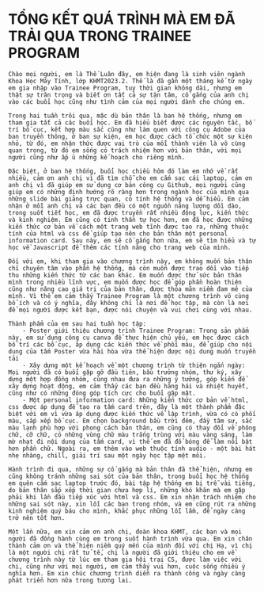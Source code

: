 # TỔNG KẾT QUÁ TRÌNH MÀ EM ĐÃ TRẢI QUA TRONG TRAINEE PROGRAM 

    Chào mọi người, em là Thế Luân đây, em hiện đang là sinh viên ngành Khoa Học Máy Tính, lớp KHMT2023.2. Thế là đã gần một tháng kể từ ngày em gia nhập vào Trainee Program, tuy thời gian không dài, nhưng em thật sự trân trọng và biết ơn tất cả sự tận tâm, cố gắng của anh chị vào các buổi học cũng như tình cảm của mọi người dành cho chúng em.

    Trong hai tuần trôi qua, mặc dù bản thân là ban hệ thống, nhưng em tham gia tất cả các buổi học. Em đã hiểu biết được các nguyên tắc, bố trí bố cục, kết hợp màu sắc cũng như làm quen với công cụ Adobe của ban truyền thông, ở ban sự kiện, em học được cách tổ chức một sự kiện nhỏ, từ đó, em nhận thức được vai trò của mỗi thành viên là vô cùng quan trọng, từ đó em sống có trách nhiệm hơn với bản thân, với mọi người cũng như ấp ủ những kế hoạch cho riêng mình. 
    
    Đặc biệt, ở ban hệ thống, buổi học chiều hôm đó làm em nhớ về rất nhiều, cảm ơn anh chị vì đã tìm chỗ cho em cắm sạc cái laptop, cảm ơn anh chị vì đã giúp em sử dụng cơ bản công cụ Github, mọi người cũng giúp em có những định hướng rõ ràng hơn trong ngành học của mình qua những slide bài giảng trực quan, có tính hệ thống và dễ hiểu. Em cảm nhận ở mỗi anh chị và các bạn đều có một nguồn năng lượng dồi dào, trong suốt tiết học, em đã được truyền rất nhiều động lực, kiến thức và kinh nghiệm. Em cũng có tinh thần tự học hơn, em đã học được những kiến thức cơ bản về cách một trang web tĩnh được tạo ra, những thuộc tính của html và css để giúp tạo nên cho bản thân một personal information card. Sau này, em sẽ cố gắng hơn nữa, em sẽ tìm hiểu và tự học về Javascript để thêm các tính năng cho trang web của mình.

    Đối với em, khi tham gia vào chương trình này, em không muốn bản thân chỉ chuyên tâm vào phần hệ thống, mà còn muốn được trao dồi vào tiếp thu những kiến thức từ các ban khác. Em muốn được thử sức bản thân mình trong nhiều lĩnh vực, em muốn được học để góp phần hoàn thiện cũng như nâng cao giá trị của bản thân, được thỏa mãn niềm đam mê của mình. Vì thế em cảm thấy Trainee Program là một chương trình vô cùng bổ ích và có ý nghĩa, đây không chỉ là nơi để học tập, mà còn là nơi để mọi người được kết bạn, được nói chuyện và vui chơi cùng với nhau.

    Thành phẩm của em sau hai tuần học tập:
        - Poster giới thiệu chương trình Trainee Program: Trong sản phẩm này, em sử dụng công cụ canva để thực hiện chủ yếu, em học được cách bố trí các bố cục, áp dụng các kiến thức về phối màu, để giúp cho nội dung của tấm Poster vừa hài hòa vừa thể hiện được nội dung muốn truyền tải
        - Xây dựng một kế hoạch về một chương trình từ thiện ngắn ngày: Mọi người đã có buổi gặp gỡ đầu tiên, bầu trưởng nhóm, thư ký, xây dựng một hợp đồng nhóm, cùng nhau đưa ra những ý tưởng, góp kiến để xây dựng hoạt động, em cảm thấy các bạn đều hăng hái và nhiệt huyết, cũng như có những đóng góp tích cực cho buổi gặp mặt.
        - Một personal information card: Những kiến thức cơ bản về html, css được áp dụng để tạo ra tấm card trên, đây là một thành phẩm đặc biệt với em vì vừa áp dụng được kiến thức về lập trình, vừa có có phối màu, sắp xếp bố cục. Em chọn background bầu trời đêm, đầy tâm sự, sắc màu lạnh phù hợp với phong cách bản thân, em cũng có thay đổi về phông chữ, cỡ chữ, có những vùng chữ màu trắng trùng với màu vàng sáng, làm mờ nhạt đi nội dung của tấm card, vì thế em đã đổ bóng để làm nổi bật hơn phần chữ. Ngoài ra, em thêm vào web thuộc tính audio - một bài hát nhẹ nhàng, chill, giải trí sau một ngày học tập mệt mỏi.
    
    Hành trình đi qua, những sự cố gắng mà bản thân đã thể hiện, nhưng em cũng không tránh những sai sót của bản thân, trong buổi học hệ thống em quên cắm sạc laptop trước đó, bài tập hệ thống em bị trễ vài tiếng, do bản thân sắp xếp thời gian chưa hợp lí, những khó khăn mà em gặp phải khi lần đầu tiếp xúc với html và css. Em xin nhận trách nhiệm cho những sai sót này, xin lỗi các bạn trong nhóm, và em cũng rút ra những kinh nghiệm quý báu cho mình, khắc phục những lỗi lầm, để ngày càng trở nên tốt hơn.

    Một lần nữa, em xin cảm ơn anh chị, đoàn khoa KHMT, các bạn và mọi người đã đồng hành cùng em trong suốt hành trình vừa qua. Em xin chân thành cảm ơn và thể hiện niềm quý mến của mình đối với chị Hạ, vì chị là một người chị rất tử tế, chị là người đã giới thiệu cho em về chương trình này từ lúc em tham gia hội trại CS, được làm việc với chị, cũng như với mọi người, em cảm thấy vui hơn, cuộc sống nhiều ý nghĩa hơn. Em xin chúc chương trình diễn ra thành công và ngày càng phát triển hơn nữa trong tương lai.
    